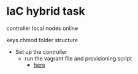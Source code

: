 # IaC hybrid task
controller local
nodes online

keys
chmod
folder structure


- Set up the controller
    - run the vagrant file and provisioning script
        - [here](/IaC_ansible/)
